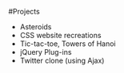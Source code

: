 #Projects

- Asteroids
- CSS website recreations
- Tic-tac-toe, Towers of Hanoi
- jQuery Plug-ins
- Twitter clone (using Ajax)
